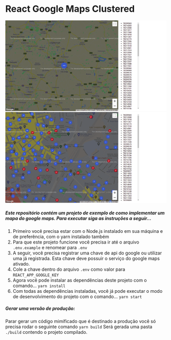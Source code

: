 # React Google Maps Clustered

<img src='./prints/print_1.png'></img>
<img src='./prints/print_2.png'></img>

##### Este repositório contém um projeto de exemplo de como implementar um mapa do google maps. Para executar siga as instruções a seguir...

1. Primeiro você precisa estar com o Node.js instalado em sua máquina e de preferência, com o yarn instalado também
2. Para que este projeto funcione você precisa ir até o arquivo `.env.example` e renomear para `.env`
3. A seguir, você precisa registrar uma chave de api do google ou utilizar uma já registrada. Esta chave deve possuir o serviço do google maps ativado.
4. Cole a chave dentro do arquivo `.env` como valor para `REACT_APP_GOOGLE_KEY`
5. Agora você pode instalar as dependências deste projeto com o comando...
   `yarn install`
6. Com todas as dependências instaladas, você já pode executar o modo de desenvolvimento do projeto com o comando...
   `yarn start`

##### Gerar uma versão de produção:

Parar gerar um código mimificado que é destinado a produção você só precisa rodar o seguinte comando
`yarn build`
Será gerada uma pasta `./build` contendo o projeto compilado.
